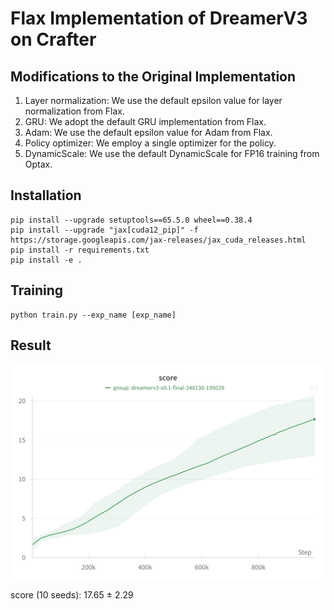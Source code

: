 # Flax Implementation of DreamerV3 on Crafter

## Modifications to the Original Implementation

1. Layer normalization: We use the default epsilon value for layer normalization from Flax.
2. GRU: We adopt the default GRU implementation from Flax.
3. Adam: We use the default epsilon value for Adam from Flax. 
4. Policy optimizer: We employ a single optimizer for the policy.
5. DynamicScale: We use the default DynamicScale for FP16 training from Optax.

## Installation
```
pip install --upgrade setuptools==65.5.0 wheel==0.38.4
pip install --upgrade "jax[cuda12_pip]" -f https://storage.googleapis.com/jax-releases/jax_cuda_releases.html
pip install -r requirements.txt
pip install -e .
```

## Training
```
python train.py --exp_name [exp_name]
```

## Result

<img src="figures/score.png" width="600">

score (10 seeds): 17.65 ± 2.29